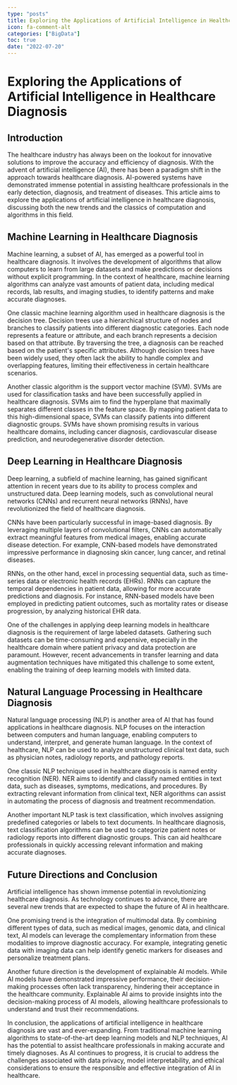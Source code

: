 ```yaml
---
type: "posts"
title: Exploring the Applications of Artificial Intelligence in Healthcare Diagnosis
icon: fa-comment-alt
categories: ["BigData"]
toc: true
date: "2022-07-20"
---
```




# Exploring the Applications of Artificial Intelligence in Healthcare Diagnosis

## Introduction

The healthcare industry has always been on the lookout for innovative solutions to improve the accuracy and efficiency of diagnosis. With the advent of artificial intelligence (AI), there has been a paradigm shift in the approach towards healthcare diagnosis. AI-powered systems have demonstrated immense potential in assisting healthcare professionals in the early detection, diagnosis, and treatment of diseases. This article aims to explore the applications of artificial intelligence in healthcare diagnosis, discussing both the new trends and the classics of computation and algorithms in this field.

## Machine Learning in Healthcare Diagnosis

Machine learning, a subset of AI, has emerged as a powerful tool in healthcare diagnosis. It involves the development of algorithms that allow computers to learn from large datasets and make predictions or decisions without explicit programming. In the context of healthcare, machine learning algorithms can analyze vast amounts of patient data, including medical records, lab results, and imaging studies, to identify patterns and make accurate diagnoses.

One classic machine learning algorithm used in healthcare diagnosis is the decision tree. Decision trees use a hierarchical structure of nodes and branches to classify patients into different diagnostic categories. Each node represents a feature or attribute, and each branch represents a decision based on that attribute. By traversing the tree, a diagnosis can be reached based on the patient's specific attributes. Although decision trees have been widely used, they often lack the ability to handle complex and overlapping features, limiting their effectiveness in certain healthcare scenarios.

Another classic algorithm is the support vector machine (SVM). SVMs are used for classification tasks and have been successfully applied in healthcare diagnosis. SVMs aim to find the hyperplane that maximally separates different classes in the feature space. By mapping patient data to this high-dimensional space, SVMs can classify patients into different diagnostic groups. SVMs have shown promising results in various healthcare domains, including cancer diagnosis, cardiovascular disease prediction, and neurodegenerative disorder detection.

## Deep Learning in Healthcare Diagnosis

Deep learning, a subfield of machine learning, has gained significant attention in recent years due to its ability to process complex and unstructured data. Deep learning models, such as convolutional neural networks (CNNs) and recurrent neural networks (RNNs), have revolutionized the field of healthcare diagnosis.

CNNs have been particularly successful in image-based diagnosis. By leveraging multiple layers of convolutional filters, CNNs can automatically extract meaningful features from medical images, enabling accurate disease detection. For example, CNN-based models have demonstrated impressive performance in diagnosing skin cancer, lung cancer, and retinal diseases.

RNNs, on the other hand, excel in processing sequential data, such as time-series data or electronic health records (EHRs). RNNs can capture the temporal dependencies in patient data, allowing for more accurate predictions and diagnosis. For instance, RNN-based models have been employed in predicting patient outcomes, such as mortality rates or disease progression, by analyzing historical EHR data.

One of the challenges in applying deep learning models in healthcare diagnosis is the requirement of large labeled datasets. Gathering such datasets can be time-consuming and expensive, especially in the healthcare domain where patient privacy and data protection are paramount. However, recent advancements in transfer learning and data augmentation techniques have mitigated this challenge to some extent, enabling the training of deep learning models with limited data.

## Natural Language Processing in Healthcare Diagnosis

Natural language processing (NLP) is another area of AI that has found applications in healthcare diagnosis. NLP focuses on the interaction between computers and human language, enabling computers to understand, interpret, and generate human language. In the context of healthcare, NLP can be used to analyze unstructured clinical text data, such as physician notes, radiology reports, and pathology reports.

One classic NLP technique used in healthcare diagnosis is named entity recognition (NER). NER aims to identify and classify named entities in text data, such as diseases, symptoms, medications, and procedures. By extracting relevant information from clinical text, NER algorithms can assist in automating the process of diagnosis and treatment recommendation.

Another important NLP task is text classification, which involves assigning predefined categories or labels to text documents. In healthcare diagnosis, text classification algorithms can be used to categorize patient notes or radiology reports into different diagnostic groups. This can aid healthcare professionals in quickly accessing relevant information and making accurate diagnoses.

## Future Directions and Conclusion

Artificial intelligence has shown immense potential in revolutionizing healthcare diagnosis. As technology continues to advance, there are several new trends that are expected to shape the future of AI in healthcare.

One promising trend is the integration of multimodal data. By combining different types of data, such as medical images, genomic data, and clinical text, AI models can leverage the complementary information from these modalities to improve diagnostic accuracy. For example, integrating genetic data with imaging data can help identify genetic markers for diseases and personalize treatment plans.

Another future direction is the development of explainable AI models. While AI models have demonstrated impressive performance, their decision-making processes often lack transparency, hindering their acceptance in the healthcare community. Explainable AI aims to provide insights into the decision-making process of AI models, allowing healthcare professionals to understand and trust their recommendations.

In conclusion, the applications of artificial intelligence in healthcare diagnosis are vast and ever-expanding. From traditional machine learning algorithms to state-of-the-art deep learning models and NLP techniques, AI has the potential to assist healthcare professionals in making accurate and timely diagnoses. As AI continues to progress, it is crucial to address the challenges associated with data privacy, model interpretability, and ethical considerations to ensure the responsible and effective integration of AI in healthcare.